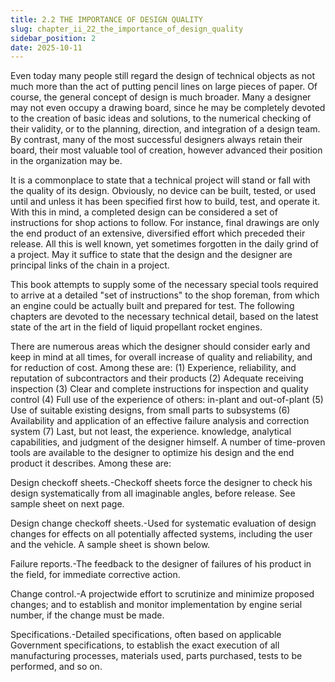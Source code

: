 ```yaml
---
title: 2.2 THE IMPORTANCE OF DESIGN QUALITY
slug: chapter_ii_22_the_importance_of_design_quality
sidebar_position: 2
date: 2025-10-11
---
```


Even today many people still regard the design of technical objects as not much more than the act of putting pencil lines on large
pieces of paper. Of course, the general concept of design is much broader. Many a designer may not even occupy a drawing board, since he may be completely devoted to the creation of basic ideas and solutions, to the numerical checking of their validity, or to the planning, direction, and integration of a design team. By contrast, many of the most successful designers always retain their board, their most valuable tool of creation, however advanced their position in the organization may be.

It is a commonplace to state that a technical project will stand or fall with the quality of its design. Obviously, no device can be built, tested, or used until and unless it has been specified first how to build, test, and operate it. With this in mind, a completed design can be considered a set of instructions for shop actions to follow. For instance, final drawings are only the end product of an extensive, diversified effort which preceded their release. All this is well known, yet sometimes forgotten in the daily grind of a project. May it suffice to state that the design and the designer are principal links of the chain in a project.

This book attempts to supply some of the necessary special tools required to arrive at a detailed "set of instructions" to the shop foreman, from which an engine could be actually built and prepared for test. The following chapters are devoted to the necessary technical detail, based on the latest state of the art in the field of liquid propellant rocket engines.

There are numerous areas which the designer should consider early and keep in mind at all times, for overall increase of quality and reliability, and for reduction of cost. Among these are:
(1) Experience, reliability, and reputation of subcontractors and their products
(2) Adequate receiving inspection
(3) Clear and complete instructions for inspection and quality control
(4) Full use of the experience of others: in-plant and out-of-plant
(5) Use of suitable existing designs, from small parts to subsystems
(6) Availability and application of an effective failure analysis and correction system
(7) Last, but not least, the experience.
knowledge, analytical capabilities, and judgment of the designer himself.
A number of time-proven tools are available to the designer to optimize his design and the end product it describes. Among these are:

Design checkoff sheets.-Checkoff sheets force the designer to check his design systematically from all imaginable angles, before release. See sample sheet on next page.

Design change checkoff sheets.-Used for systematic evaluation of design changes for effects on all potentially affected systems, including the user and the vehicle. A sample sheet is shown below.

Failure reports.-The feedback to the designer of failures of his product in the field, for immediate corrective action.

Change control.-A projectwide effort to scrutinize and minimize proposed changes; and to establish and monitor implementation by engine serial number, if the change must be made.

Specifications.-Detailed specifications, often based on applicable Government specifications, to establish the exact execution of all manufacturing processes, materials used, parts purchased, tests to be performed, and so on.